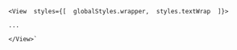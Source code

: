 

    <View  styles={[  globalStyles.wrapper,  styles.textWrap  ]}>
    
    ...
    
    </View>`

<!--stackedit_data:
eyJoaXN0b3J5IjpbLTIwNDc4NjA1NTksLTE0MTYzMTE3Niw4Mj
cxNTI1NzEsLTMwNzk1OTE2OV19
-->